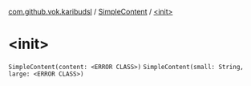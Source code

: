 [com.github.vok.karibudsl](../index.md) / [SimpleContent](index.md) / [&lt;init&gt;](.)

# &lt;init&gt;

`SimpleContent(content: <ERROR CLASS>)`
`SimpleContent(small: String, large: <ERROR CLASS>)`
